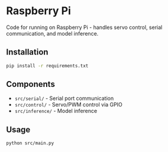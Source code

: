# Raspberry Pi

Code for running on Raspberry Pi - handles servo control, serial communication, and model inference.

## Installation

```bash
pip install -r requirements.txt
```

## Components

- `src/serial/` - Serial port communication
- `src/control/` - Servo/PWM control via GPIO
- `src/inference/` - Model inference

## Usage

```bash
python src/main.py
```

